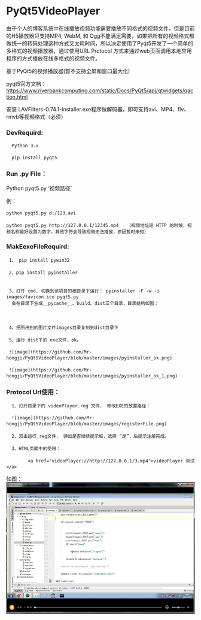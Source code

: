 

# PyQt5VideoPlayer

由于个人的博客系统中在线播放视频功能需要播放不同格式的视频文件，但是目前的H5播放器只支持MP4, WebM, 和 Ogg不能满足需要，如果把所有的视频格式都做统一的转码处理这种方式又太耗时间，所以决定使用了Pyqt5开发了一个简单的多格式的视频播放器，通过使用URL Protocol 方式来通过web页面调用本地应用程序的方式播放在线多格式的视频文件。


基于PyQt5的视频播放器(暂不支持全屏和窗口最大化)

pyqt5官方文档：
https://www.riverbankcomputing.com/static/Docs/PyQt5/api/qtwidgets/qaction.html

安装 LAVFilters-0.74.1-Installer.exe程序做解码器，即可支持avi、MP4、flv、rmvb等视频格式（必须）


### DevRequird:

      Python 3.x

      pip install pyqt5


### Run .py File：
  Python pyqt5.py ‘视频路径’    
  
  例：
  
    python pyqt5.py d:/123.avi
    
    python pyqt5.py http://127.0.0.1/12345.mp4   （视频地址是 HTTP 的时候，视频名称最好设置为数字，其他字符会导致视频无法播放，原因暂时未知）


### MakEexeFileRequird:

     1、 pip install pywin32
      
     2、pip install pyinstaller
      
      
     3、打开 cmd, 切换到该项目的根目录下运行： pyinstaller -F -w -i images/favicon.ico pyqt5.py
      会在目录下生成__pycache__、build、dist三个目录，目录结构如图：
      
      
      
     4、把所用到的图片文件images目录复制到dist目录下
      
     5、运行 dist下的 exe文件，ok。
     
     ![image](https://github.com/Mr-hongji/PyQt5VideoPlayer/blob/master/images/pyinstaller_ok.png)
      
     ![image](https://github.com/Mr-hongji/PyQt5VideoPlayer/blob/master/images/pyinstaller_ok_1.png)
 
 ### Protocol Url使用：
      
      1、打开目录下的 videoPlayer.reg 文件， 修改EXE的放置路径：
      
      ![image](https://github.com/Mr-hongji/PyQt5VideoPlayer/blob/master/images/registerFile.png)
      
      2、双击运行.reg文件， 弹出是否继续提示框，选择 “是”，后提示注册完成。
      
      3、HTML页面中的使用：
      
            <a href="videoPlayer://http://127.0.0.1/3.mp4">videoPlayer 测试</a>
      


如图：
![image](https://github.com/Mr-hongji/PyQt5VideoPlayer/blob/master/images/videoplayer.jpg)
